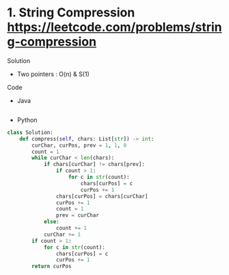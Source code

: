 # 1. String Compression https://leetcode.com/problems/string-compression

Solution

- Two pointers : O(n) & S(1)

Code

- Java

```java

```

- Python

```python
class Solution:
    def compress(self, chars: List[str]) -> int:
        curChar, curPos, prev = 1, 1, 0
        count = 1
        while curChar < len(chars):
            if chars[curChar] != chars[prev]:
                if count > 1:
                    for c in str(count):
                        chars[curPos] = c
                        curPos += 1
                chars[curPos] = chars[curChar]
                curPos += 1
                count = 1
                prev = curChar
            else:
                count += 1
            curChar += 1
        if count > 1:
            for c in str(count):
                chars[curPos] = c
                curPos += 1
        return curPos
```